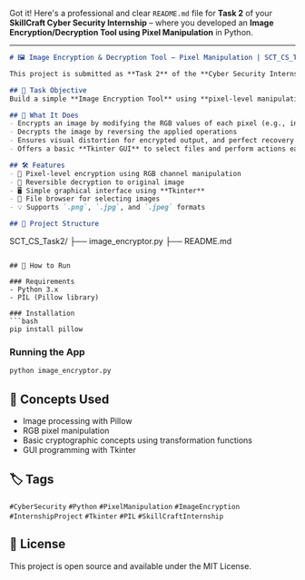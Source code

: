 Got it! Here's a professional and clear `README.md` file for **Task 2** of your **SkillCraft Cyber Security Internship** – where you developed an **Image Encryption/Decryption Tool using Pixel Manipulation** in Python.

---

```markdown
# 🖼️ Image Encryption & Decryption Tool – Pixel Manipulation | SCT_CS_Task2

This project is submitted as **Task 2** of the **Cyber Security Internship** offered by **SkillCraft Technology**.

## 🧩 Task Objective
Build a simple **Image Encryption Tool** using **pixel-level manipulation**. The goal is to apply basic mathematical operations or pixel value transformations to encrypt and decrypt images.

## 🔐 What It Does
- Encrypts an image by modifying the RGB values of each pixel (e.g., inverting, shifting, or swapping values)
- Decrypts the image by reversing the applied operations
- Ensures visual distortion for encrypted output, and perfect recovery on decryption
- Offers a basic **Tkinter GUI** to select files and perform actions easily

## 🛠️ Features
- 🧮 Pixel-level encryption using RGB channel manipulation
- 🔄 Reversible decryption to original image
- 🖥️ Simple graphical interface using **Tkinter**
- 📂 File browser for selecting images
- 💡 Supports `.png`, `.jpg`, and `.jpeg` formats

## 📂 Project Structure

```

SCT\_CS\_Task2/
├── image\_encryptor.py
├── README.md

````

## 🚀 How to Run

### Requirements
- Python 3.x
- PIL (Pillow library)

### Installation
```bash
pip install pillow
````

### Running the App

```bash
python image_encryptor.py
```



## 🧠 Concepts Used

* Image processing with Pillow
* RGB pixel manipulation
* Basic cryptographic concepts using transformation functions
* GUI programming with Tkinter



## 🏷️ Tags

`#CyberSecurity` `#Python` `#PixelManipulation` `#ImageEncryption` `#InternshipProject` `#Tkinter` `#PIL` `#SkillCraftInternship`

## 📜 License

This project is open source and available under the MIT License.

```


